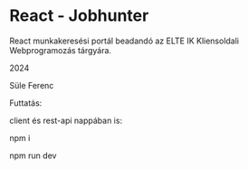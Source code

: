# React - Jobhunter

React munkakeresési portál beadandó az ELTE IK Kliensoldali Webprogramozás tárgyára.

2024

Süle Ferenc

Futtatás:

client és rest-api nappában is:

npm i

npm run dev
